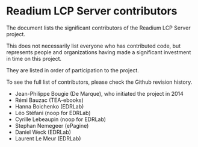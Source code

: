 # Readium LCP Server contributors

The document lists the significant contributors of the Readium LCP Server project.

This does not necessarily list everyone who has contributed code,
but represents people and organizations having made a significant
investment in time on this project.

They are listed in order of participation to the project. 

To see the full list of contributors, please check the Github revision history.

- Jean-Philippe Bougie (De Marque), who initiated the project in 2014
- Rémi Bauzac (TEA-ebooks)
- Hanna Boichenko (EDRLab)
- Léo Stéfani (noop for EDRLab)
- Cyrille Lebeaupin (noop for EDRLab)
- Stephan Nemegeer (ePagine)
- Daniel Weck (EDRLab)
- Laurent Le Meur (EDRLab)

